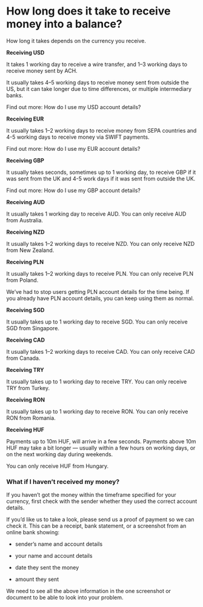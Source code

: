 # How long does it take to receive money into a balance?

How long it takes depends on the currency you receive. 

**Receiving USD**

It takes 1 working day to receive a wire transfer, and 1–3 working days to receive money sent by ACH.

It usually takes 4–5 working days to receive money sent from outside the US, but it can take longer due to time differences, or multiple intermediary banks.

Find out more: How do I use my USD account details?

 **Receiving EUR**

It usually takes 1–2 working days to receive money from SEPA countries and 4-5 working days to receive money via SWIFT payments.

Find out more: How do I use my EUR account details?

 **Receiving GBP**

It usually takes seconds, sometimes up to 1 working day, to receive GBP if it was sent from the UK and 4-5 work days if it was sent from outside the UK. 

Find out more: How do I use my GBP account details?

 **Receiving AUD**

It usually takes 1 working day to receive AUD. You can only receive AUD from Australia. 

**Receiving NZD**

It usually takes 1–2 working days to receive NZD. You can only receive NZD from New Zealand. 

**Receiving PLN**

It usually takes 1–2 working days to receive PLN. You can only receive PLN from Poland.

We’ve had to stop users getting PLN account details for the time being. If you already have PLN account details, you can keep using them as normal.

 **Receiving SGD**

It usually takes up to 1 working day to receive SGD. You can only receive SGD from Singapore.

 **Receiving CAD**

It usually takes 1–2 working days to receive CAD. You can only receive CAD from Canada.

 **Receiving TRY**

It usually takes up to 1 working day to receive TRY. You can only receive TRY from Turkey.

 **Receiving RON**

It usually takes up to 1 working day to receive RON. You can only receive RON from Romania.

 **Receiving HUF**

Payments up to 10m HUF, will arrive in a few seconds. Payments above 10m HUF may take a bit longer — usually within a few hours on working days, or on the next working day during weekends. 

You can only receive HUF from Hungary.

### What if I haven’t received my money?

If you haven’t got the money within the timeframe specified for your currency, first check with the sender whether they used the correct account details.

If you’d like us to take a look, please send us a proof of payment so we can check it. This can be a receipt, bank statement, or a screenshot from an online bank showing:

  * sender’s name and account details

  * your name and account details

  * date they sent the money

  * amount they sent




We need to see all the above information in the one screenshot or document to be able to look into your problem.